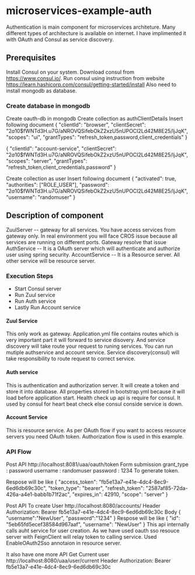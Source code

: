 # microservices-example-auth
Authentication is main component for microservices architeture. Many different types of architecture is available on internet.
I have implimented it with OAuth and Consul as service discovery.

## Prerequisites
Install Consul on your system. Download consul from https://www.consul.io/. 
Run consul using instruction from website https://learn.hashicorp.com/consul/getting-started/install
Also need to install mongodb as database.

### Create database in mongodb
Create  oauth-db in mongodb
Create collection as authClientDetails
Insert following document
{
    "clientId": "browser",
    "clientSecret": "$2a$10$fWNTd3H.u7G/aNROVQSifebOkZ2xzU5nUPOCI2Ld42M8E25/ljJqK",
    "scopes": "ui",
    "grantTypes": "refresh_token,password,client_credentials"
}

{
    "clientId": "account-service",
    "clientSecret": "$2a$10$fWNTd3H.u7G/aNROVQSifebOkZ2xzU5nUPOCI2Ld42M8E25/ljJqK",
    "scopes": "server",
    "grantTypes": "refresh_token,client_credentials,password"
}

Create collection as user
Insert following document
{
    "activated": true,
    "authorities": ["ROLE_USER"],
    "password": "$2a$10$fWNTd3H.u7G/aNROVQSifebOkZ2xzU5nUPOCI2Ld42M8E25/ljJqK",
    "username": "randomuser"
}

## Description of component
ZuulServer -- gateway for all services. You have access services from gateway only. In real environment you will face CROS issue because all services are running on different ports. Gateway resolve that issue
AuthService -- It is a OAuth server which will authenticate and authorize user using spring security.
AccountService -- It is a Resource server. All other service will be resource server.

### Execution Steps
* Start Consul server
* Run Zuul service
* Run Auth service
* Lastly Run Account service

#### Zuul Service
This only work as gateway. Application.yml file contains routes which is very important part it will forward to service disovery. And service discovery will take route your request to runing services. You can run mutiple authservice and account service. Service discovery(consul) will take responsibility to route request to correct service. 

#### Auth service
This is authentication and authorization server. It will create a token and store it into database. All properties stored in bootstrap.yml because it will load before application start. Health check up api is require for consul. It used by consul for heart beat check else consul conside service is down.

#### Account Service
This is resource service. As per OAuth flow if you want to access resource servers you need OAuth token. Authorization flow is used in this example.

### API Flow
Post API 
  http://localhost:8081/uaa/oauth/token
  Form submission
  grant_type : password
  username : randomuser
  password : 1234
To generate token.

Respose will be like 
{
  "access_token": "fb5e13a7-e41e-4dc4-8ec9-6ed6db69c30c",
  "token_type": "bearer",
  "refresh_token": "2587af85-72da-426a-a4e1-babb1b71f2ac",
  "expires_in": 42910,
  "scope": "server"
}


Post API To create User
  http://localhost:8080/accounts/
  Header 
    Authorization: Bearer fb5e13a7-e41e-4dc4-8ec9-6ed6db69c30c
  Body
    {
      "username":"NewUser",
      "password":"1234"
    }
Respose will be like
    {
  "id": "5eb65fd5ecef38584d967aaf",
  "username": "NewUser"
  }
This api internally calls auht service for user creation. As we have used oauth sso resouce server with FeignClient will relay token to calling service. Used EnableOAuth2Sso annotaion in resource server.

It also have one more API
Get Current user
  http://localhost:8080/uaa/user/current
  Header 
    Authorization: Bearer fb5e13a7-e41e-4dc4-8ec9-6ed6db69c30c
  
  
